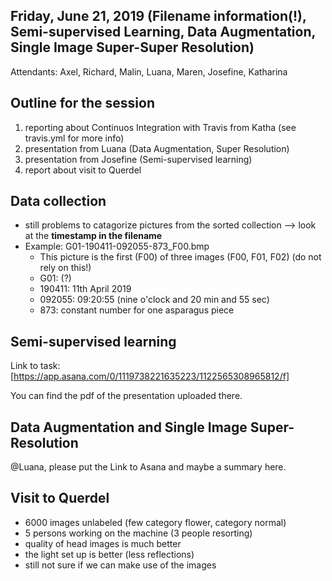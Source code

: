 ## Friday, June 21, 2019 (Filename information(!), Semi-supervised Learning, Data Augmentation, Single Image Super-Super Resolution)

Attendants: Axel, Richard, Malin, Luana, Maren, Josefine, Katharina


## Outline for the session

1. reporting about Continuos Integration with Travis from Katha (see travis.yml for more info)
2. presentation from Luana (Data Augmentation, Super Resolution)
3. presentation from Josefine (Semi-supervised learning)
4. report about visit to Querdel



## Data collection

- still problems to catagorize pictures from the sorted collection
    --> look at the **timestamp in the filename**
- Example: G01-190411-092055-873_F00.bmp
  - This picture is the first (F00) of three images (F00, F01, F02) (do not rely on this!)
  - G01: (?)
  - 190411: 11th April 2019
  - 092055: 09:20:55  (nine o'clock and 20 min and 55 sec)
  - 873: constant number for one asparagus piece



## Semi-supervised learning

Link to task:
[https://app.asana.com/0/1119738221635223/1122565308965812/f]  

You can find the pdf of the presentation uploaded there.



## Data Augmentation and Single Image Super-Resolution

@Luana, please put the Link to Asana and maybe a summary here.



## Visit to Querdel

- 6000 images unlabeled (few category flower, category normal)
- 5 persons working on the machine (3 people resorting)
- quality of head images is much better
- the light set up is better (less reflections)
- still not sure if we can make use of the images 
